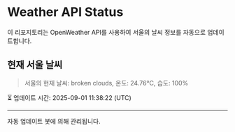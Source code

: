 
# Weather API Status

이 리포지토리는 OpenWeather API를 사용하여 서울의 날씨 정보를 자동으로 업데이트합니다.

## 현재 서울 날씨
> 서울의 현재 날씨: broken clouds, 온도: 24.76°C, 습도: 100%

⏳ 업데이트 시간: 2025-09-01 11:38:22 (UTC)

---
자동 업데이트 봇에 의해 관리됩니다.
